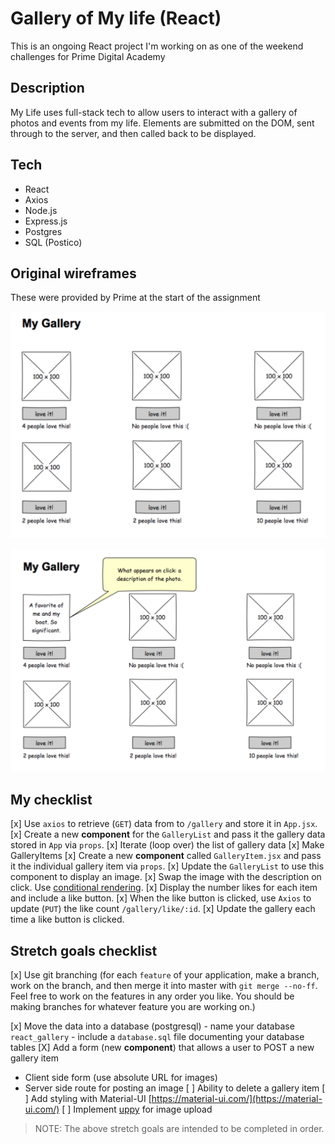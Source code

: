 # Gallery of My life (React)

This is an ongoing React project I'm working on as one of the weekend challenges for Prime Digital Academy

## Description

My Life uses full-stack tech to allow users to interact with a gallery of photos and events from my life. Elements are submitted on the DOM, sent through to the server, and then called back to be displayed.

## Tech

- React
- Axios
- Node.js
- Express.js
- Postgres
- SQL (Postico)


## Original wireframes
These were provided by Prime at the start of the assignment

![mockup one](wireframes/first-mockup.png)

![mockup two](wireframes/second-mockup.png)

## My checklist

[x] Use `axios` to retrieve (`GET`) data from to `/gallery` and store it in `App.jsx`.
[x] Create a new **component** for the `GalleryList` and pass it the gallery data stored in `App` via `props`.
    [x] Iterate (loop over) the list of gallery data
    [x] Make GalleryItems
[x] Create a new **component** called `GalleryItem.jsx` and pass it the individual gallery item via `props`. 
    [x] Update the `GalleryList` to use this component to display an image.
    [x] Swap the image with the description on click. Use [conditional rendering](https://reactjs.org/docs/conditional-rendering.html).
    [x] Display the number likes for each item and include a like button.
    [x] When the like button is clicked, use `Axios` to update (`PUT`) the like count `/gallery/like/:id`.
    [x] Update the gallery each time a like button is clicked.


## Stretch goals checklist

[x] Use git branching (for each `feature` of your application, make a branch, work on the branch, and then merge it into master with `git merge --no-ff`. Feel free to work on the features in any order you like. You should be making branches for whatever feature you are working on.)


[x] Move the data into a database (postgresql)
    - name your database `react_gallery`
    - include a `database.sql` file documenting your database tables
[X] Add a form (new **component**) that allows a user to POST a new gallery item
  - Client side form (use absolute URL for images)
  - Server side route for posting an image
[ ] Ability to delete a gallery item
[ ] Add styling with Material-UI [https://material-ui.com/](https://material-ui.com/)
[ ] Implement [uppy](https://uppy.io/) for image upload 

> NOTE: The above stretch goals are intended to be completed in order.
